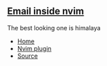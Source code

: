 
## [Email inside nvim](https://www.reddit.com/r/neovim/comments/zh0nx9/email_client/)

The best looking one is himalaya

- [Home](https://pimalaya.org/himalaya/index.html)
- [Nvim plugin](https://git.sr.ht/%7Esoywod/himalaya-vim)
- [Source](https://github.com/soywod/himalaya)

